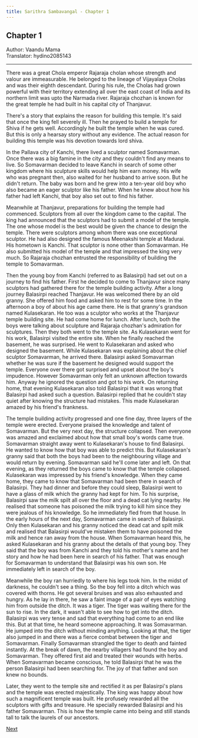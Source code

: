 ```yaml
---
title: Sarithra Sambavangal - Chapter 1
---
```



## Chapter 1
Author: Vaandu Mama  
Translator: hydino2085143

---

There was a great Chola emperor Rajaraja cholan whose strength and valour are immeasurable. He belonged to the lineage of Vijayalaya Cholas and was their eighth descendant. During his rule, the Cholas had grown powerful with their territory extending all over the east coast of India and its northern limit was upto the Narmada river. Rajaraja chozhan is known for the great temple he had built in his capital city of Thanjavur.

There's a story that explains the reason for building this temple. It's said that once the king fell severely ill. Then he prayed to build a temple for Shiva if he gets well. Accordingly he built the temple when he was cured. But this is only a hearsay story without any evidence. The actual reason for building this temple was his devotion towards lord shiva.

In the Pallava city of Kanchi, there lived a sculptor named Somavarman. Once there was a big famine in the city and they couldn't find any means to live. So Somavarman decided to leave Kanchi in search of some other kingdom where his sculpture skills would help him earn money. His wife who was pregnant then, also waited for her husband to arrive soon. But he didn't return. The baby was born and he grew into a ten-year old boy who also became an eager sculptor like his father. When he knew about how his father had left Kanchi, that boy also set out to find his father. 

Meanwhile at Thanjavur, preparations for building the temple had commenced. Sculptors from all over the kingdom came to the capital. The king had announced that the sculptors had to submit a model of the temple. The one whose model is the best would be given the chance to design the temple. There were sculptors among whom there was one exceptional sculptor. He had also designed the famous Meenakshi temple at Madurai. His hometown is Kanchi. That sculptor is none other than Somavarman. He also submitted his model of the temple and that impressed the king very much. So Rajaraja chozhan entrusted the responsibility of building the temple to Somavarman.

Then the young boy from Kanchi (referred to as Balasirpi) had set out on a journey to find his father. First he decided to come to Thanjavur since many sculptors had gathered there for the temple building activity. After a long journey Balasirpi reached Thanjavur. He was welcomed there by an old granny. She offered him food and asked him to rest for some time. In the afternoon a boy of about his age came there. He is that granny's grandson named Kulasekaran. He too was a sculptor who works at the Thanjavur temple building site. He had come home for lunch. After lunch, both the boys were talking about sculpture and Rajaraja chozhan's admiration for sculptures. Then they both went to the temple site. As Kulasekaran went for his work, Balasirpi visited the entire site. When he finally reached the basement, he was surprised. He went to Kulasekaran and asked who designed the basement. While Kulasekaran was explaining about the chief sculptor Somavarman, he arrived there. Balasirpi asked Somavarman whether he was sure if the basement he designed would support the temple. Everyone over there got surprised and upset about the boy's impudence. However Somavarman only felt an unknown affection towards him. Anyway he ignored the question and got to his work. On returning home, that evening Kulasekaran also told Balasirpi that it was wrong that Balasirpi had asked such a question. Balasirpi replied that he couldn't stay quiet after knowing the structure had mistakes. This made Kulasekaran amazed by his friend's frankness.

The temple building activity progressed and one fine day, three layers of the temple were erected. Everyone praised the knowledge and talent of Somavarman. But the very next day, the structure collapsed. Then everyone was amazed and exclaimed about how that small boy's words came true. Somavarman straight away went to Kulasekaran's house to find Balasirpi. He wanted to know how that boy was able to predict this. But Kulasekaran's granny said that both the boys had been to the neighbouring village and would return by evening. Somavarman said he'll come later and left. On that evening, as they returned the boys came to know that the temple collapsed. Kulasekaran was impressed by his friend's knowledge. When they came home, they came to know that Somavarman had been there in search of Balasirpi. They had dinner and before they could sleep, Balasirpi went to have a glass of milk which the granny had kept for him. To his surprise, Balasirpi saw the milk spilt all over the floor and a dead cat lying nearby. He realised that someone has poisoned the milk trying to kill him since they were jealous of his knowledge. So he immediately fled from that house. In the early hours of the next day, Somavarman came in search of Balasirpi. Only then Kulasekaran and his granny noticed the dead cat and spilt milk and realised that Balasirpi would've mistaken them to have poisoned the milk and hence ran away from the house. When Somavarman heard this, he asked Kulasekaran and his granny about the details of that young boy. They said that the boy was from Kanchi and they told his mother's name and her story and how he had been here in search of his father. That was enough for Somavarman to understand that Balasirpi was his own son. He immediately left in search of the boy. 

Meanwhile the boy ran hurriedly to where his legs took him. In the midst of darkness, he couldn't see a thing. So the boy fell into a ditch which was covered with thorns. He got several bruises and was also exhausted and hungry. As he lay in there, he saw a faint image of a pair of eyes watching him from outside the ditch. It was a tiger. The tiger was waiting there for the sun to rise. In the dark, it wasn't able to see how to get into the ditch. Balasirpi was very tense and sad that everything had come to an end like this. But at that time, he heard someone approaching. It was Somavarman. He jumped into the ditch without minding anything. Looking at that, the tiger also jumped in and there was a fierce combat between the tiger and Somavarman. Finally Somavarman strangled the tiger to death and fainted instantly. At the break of dawn, the nearby villagers had found the boy and Somavarman. They offered first aid and treated their wounds with herbs. When Somavarman became conscious, he told Balasirpi that he was the person Balasirpi had been searching for. The joy of that father and son knew no bounds.

Later, they went to the temple site and rectified it as per Balasirpi's plans and the temple was erected majestically. The king was happy about how such a magnificent temple was built. He profusely rewarded all the sculptors with gifts and treasure. He specially rewarded Balasirpi and his father Somavarman. This is how the temple came into being and still stands tall to talk the laurels of our ancestors.

<span class="next">[Next](./chapter-2.md)</span>